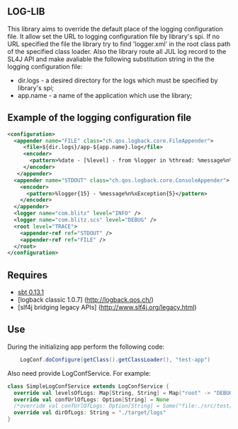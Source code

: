 LOG-LIB
----------------------
This library aims to override the default place of the logging configuration file.
It allow set the URL to logging configuration file by library's spi.
If no URL specified the file the library try to find 'logger.xml' in the root class path of the specified class loader.
Also the library route all JUL log record to the SL4J API and make avaliable the following substitution string in the
the logging configuration file:
* dir.logs - a desired directory for the logs which must be specified by library's spi;
* app.name - a name of the application which use the library;

Example of the logging configuration file
----------------------------
```xml
<configuration>
  <appender name="FILE" class="ch.qos.logback.core.FileAppender">
     <file>${dir.logs}/app-${app.name}.log</file>
     <encoder>
       <pattern>%date - [%level] - from %logger in %thread: %message%n%xException</pattern>
     </encoder>
   </appender>
  <appender name="STDOUT" class="ch.qos.logback.core.ConsoleAppender">
    <encoder>
      <pattern>%logger{15} - %message%n%xException{5}</pattern>
    </encoder>
  </appender>
  <logger name="com.blitz" level="INFO" />
  <logger name="com.blitz.scs" level="DEBUG" />
  <root level="TRACE">
    <appender-ref ref="STDOUT" />
    <appender-ref ref="FILE" />
  </root>
</configuration>
```

Requires
---------------
* [sbt 0.13.1](http://www.scala-sbt.org/)
* [logback classic 1.0.7] (http://logback.qos.ch/)
* [slf4j bridging legacy APIs] (http://www.slf4j.org/legacy.html)

Use
---------------
During the initializing app perform the following code:
``` java
    LogConf.doConfigure(getClass().getClassLoader(), "test-app")
```
Also need provide LogConfService. For example:
``` scala
class SimpleLogConfService extends LogConfService {
  override val levelsOfLogs: Map[String, String] = Map("root" -> "DEBUG", "com.blitz.scs" -> "TRACE")
  override val confUrlOfLogs: Option[String] = None
  /*override val confUrlOfLogs: Option[String] = Some("file:./src/test/logs/logger.xml")*/
  override val dirOfLogs: String = "./target/logs"
}
```
